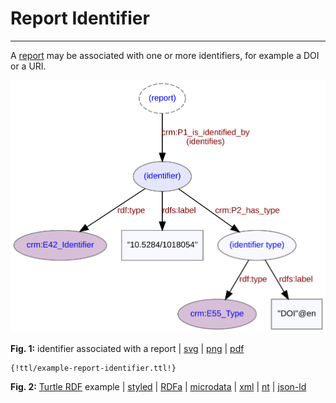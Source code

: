 # Report Identifier
***

A [report](ld4he-report.md) may be associated with one or more identifiers, for example a DOI or a URI.
 
![report-identifier](img/ld4he-report-identifier.svg)

**Fig. 1:** identifier associated with a report | [svg](img/ld4he-report-identifier.svg) | [png](img/ld4he-report-identifier.png) | [pdf](img/ld4he-report-identifier.pdf)

```turtle
{!ttl/example-report-identifier.ttl!}
```
**Fig. 2:** [Turtle RDF](https://www.w3.org/TR/turtle/) example 
| [styled](https://cdn.rawgit.com/niklasl/ldtr/v0.2.2/demo/?url=https://cbinding.github.io/LD4HE/ttl/example-report-identifier.ttl)
| [RDFa](http://rdf-translator.appspot.com/convert/n3/rdfa/html/https://cbinding.github.io/LD4HE/ttl/example-report-identifier.ttl)
| [microdata](http://rdf-translator.appspot.com/convert/n3/microdata/html/https://cbinding.github.io/LD4HE/ttl/example-report-identifier.ttl)
| [xml](http://rdf-translator.appspot.com/convert/n3/xml/html/https://cbinding.github.io/LD4HE/ttl/example-report-identifier.ttl) 
| [nt](http://rdf-translator.appspot.com/convert/n3/nt/html/https://cbinding.github.io/LD4HE/ttl/example-report-identifier.ttl)
| [json-ld](http://rdf-translator.appspot.com/convert/n3/json-ld/html/https://cbinding.github.io/LD4HE/ttl/example-report-identifier.ttl)
